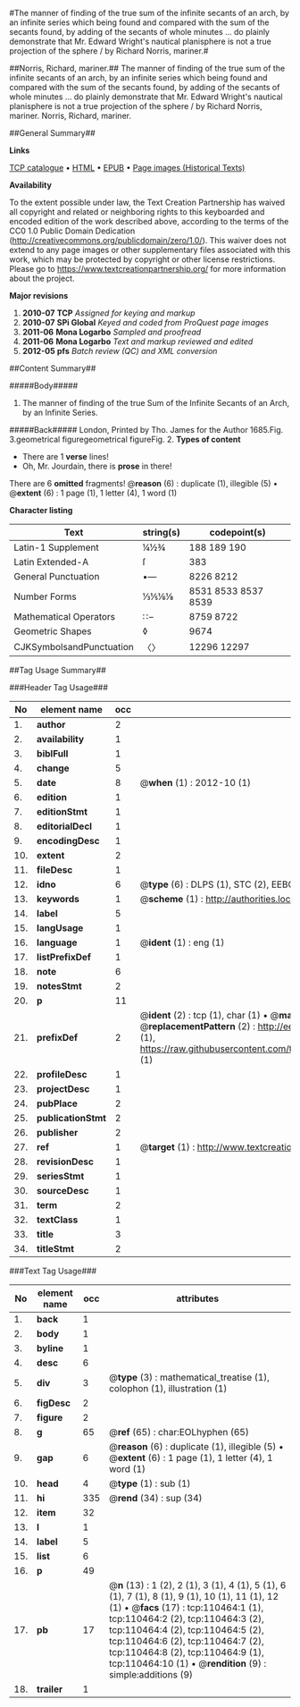 #The manner of finding of the true sum of the infinite secants of an arch, by an infinite series which being found and compared with the sum of the secants found, by adding of the secants of whole minutes ... do plainly demonstrate that Mr. Edward Wright's nautical planisphere is not a true projection of the sphere / by Richard Norris, mariner.#

##Norris, Richard, mariner.##
The manner of finding of the true sum of the infinite secants of an arch, by an infinite series which being found and compared with the sum of the secants found, by adding of the secants of whole minutes ... do plainly demonstrate that Mr. Edward Wright's nautical planisphere is not a true projection of the sphere / by Richard Norris, mariner.
Norris, Richard, mariner.

##General Summary##

**Links**

[TCP catalogue](http://www.ota.ox.ac.uk/tcp/)  • 
[HTML](http://tei.it.ox.ac.uk/tcp/Texts-HTML/free/A52/A52441.html)  • 
[EPUB](http://tei.it.ox.ac.uk/tcp/Texts-EPUB/free/A52/A52441.epub) • 
[Page images (Historical Texts)](https://historicaltexts.jisc.ac.uk/eebo-31355435e)

**Availability**

To the extent possible under law, the Text Creation Partnership has waived all copyright and related or neighboring rights to this keyboarded and encoded edition of the work described above, according to the terms of the CC0 1.0 Public Domain Dedication (http://creativecommons.org/publicdomain/zero/1.0/). This waiver does not extend to any page images or other supplementary files associated with this work, which may be protected by copyright or other license restrictions. Please go to https://www.textcreationpartnership.org/ for more information about the project.

**Major revisions**

1. __2010-07__ __TCP__ *Assigned for keying and markup*
1. __2010-07__ __SPi Global__ *Keyed and coded from ProQuest page images*
1. __2011-06__ __Mona Logarbo__ *Sampled and proofread*
1. __2011-06__ __Mona Logarbo__ *Text and markup reviewed and edited*
1. __2012-05__ __pfs__ *Batch review (QC) and XML conversion*

##Content Summary##

#####Body#####

1. The manner of finding of the true Sum of the Infinite Secants of an Arch, by an Infinite Series.

#####Back#####
London, Printed by Tho. James for the Author 1685.Fig. 3.geometrical figuregeometrical figureFig. 2.
**Types of content**

  * There are 1 **verse** lines!
  * Oh, Mr. Jourdain, there is **prose** in there!

There are 6 **omitted** fragments! 
 @__reason__ (6) : duplicate (1), illegible (5)  •  @__extent__ (6) : 1 page (1), 1 letter (4), 1 word (1)

**Character listing**


|Text|string(s)|codepoint(s)|
|---|---|---|
|Latin-1 Supplement|¼½¾|188 189 190|
|Latin Extended-A|ſ|383|
|General Punctuation|•—|8226 8212|
|Number Forms|⅓⅕⅙⅛|8531 8533 8537 8539|
|Mathematical Operators|∷−|8759 8722|
|Geometric Shapes|◊|9674|
|CJKSymbolsandPunctuation|〈〉|12296 12297|

##Tag Usage Summary##

###Header Tag Usage###

|No|element name|occ|attributes|
|---|---|---|---|
|1.|__author__|2||
|2.|__availability__|1||
|3.|__biblFull__|1||
|4.|__change__|5||
|5.|__date__|8| @__when__ (1) : 2012-10 (1)|
|6.|__edition__|1||
|7.|__editionStmt__|1||
|8.|__editorialDecl__|1||
|9.|__encodingDesc__|1||
|10.|__extent__|2||
|11.|__fileDesc__|1||
|12.|__idno__|6| @__type__ (6) : DLPS (1), STC (2), EEBO-CITATION (1), OCLC (1), VID (1)|
|13.|__keywords__|1| @__scheme__ (1) : http://authorities.loc.gov/ (1)|
|14.|__label__|5||
|15.|__langUsage__|1||
|16.|__language__|1| @__ident__ (1) : eng (1)|
|17.|__listPrefixDef__|1||
|18.|__note__|6||
|19.|__notesStmt__|2||
|20.|__p__|11||
|21.|__prefixDef__|2| @__ident__ (2) : tcp (1), char (1)  •  @__matchPattern__ (2) : ([0-9\-]+):([0-9IVX]+) (1), (.+) (1)  •  @__replacementPattern__ (2) : http://eebo.chadwyck.com/downloadtiff?vid=$1&page=$2 (1), https://raw.githubusercontent.com/textcreationpartnership/Texts/master/tcpchars.xml#$1 (1)|
|22.|__profileDesc__|1||
|23.|__projectDesc__|1||
|24.|__pubPlace__|2||
|25.|__publicationStmt__|2||
|26.|__publisher__|2||
|27.|__ref__|1| @__target__ (1) : http://www.textcreationpartnership.org/docs/. (1)|
|28.|__revisionDesc__|1||
|29.|__seriesStmt__|1||
|30.|__sourceDesc__|1||
|31.|__term__|2||
|32.|__textClass__|1||
|33.|__title__|3||
|34.|__titleStmt__|2||


###Text Tag Usage###

|No|element name|occ|attributes|
|---|---|---|---|
|1.|__back__|1||
|2.|__body__|1||
|3.|__byline__|1||
|4.|__desc__|6||
|5.|__div__|3| @__type__ (3) : mathematical_treatise (1), colophon (1), illustration (1)|
|6.|__figDesc__|2||
|7.|__figure__|2||
|8.|__g__|65| @__ref__ (65) : char:EOLhyphen (65)|
|9.|__gap__|6| @__reason__ (6) : duplicate (1), illegible (5)  •  @__extent__ (6) : 1 page (1), 1 letter (4), 1 word (1)|
|10.|__head__|4| @__type__ (1) : sub (1)|
|11.|__hi__|335| @__rend__ (34) : sup (34)|
|12.|__item__|32||
|13.|__l__|1||
|14.|__label__|5||
|15.|__list__|6||
|16.|__p__|49||
|17.|__pb__|17| @__n__ (13) : 1 (2), 2 (1), 3 (1), 4 (1), 5 (1), 6 (1), 7 (1), 8 (1), 9 (1), 10 (1), 11 (1), 12 (1)  •  @__facs__ (17) : tcp:110464:1 (1), tcp:110464:2 (2), tcp:110464:3 (2), tcp:110464:4 (2), tcp:110464:5 (2), tcp:110464:6 (2), tcp:110464:7 (2), tcp:110464:8 (2), tcp:110464:9 (1), tcp:110464:10 (1)  •  @__rendition__ (9) : simple:additions (9)|
|18.|__trailer__|1||
